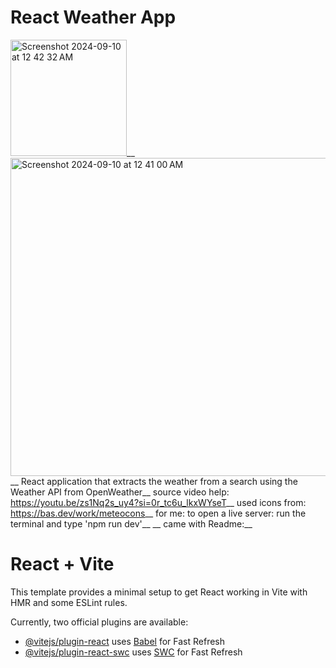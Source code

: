 # React Weather App
<img width="186" alt="Screenshot 2024-09-10 at 12 42 32 AM" src="https://github.com/user-attachments/assets/aa327405-a55c-4252-bc83-36937f41f9a0">__
<img width="509" alt="Screenshot 2024-09-10 at 12 41 00 AM" src="https://github.com/user-attachments/assets/c273ce6d-a269-4ea0-9fae-d408b5d9075b">__
React application that extracts the weather from a search using the Weather API from OpenWeather__
source video help: https://youtu.be/zs1Nq2s_uy4?si=0r_tc6u_lkxWYseT__
used icons from: https://bas.dev/work/meteocons__
for me: to open a live server: run the terminal and type 'npm run dev'__
__
came with Readme:__
# React + Vite

This template provides a minimal setup to get React working in Vite with HMR and some ESLint rules.

Currently, two official plugins are available:

- [@vitejs/plugin-react](https://github.com/vitejs/vite-plugin-react/blob/main/packages/plugin-react/README.md) uses [Babel](https://babeljs.io/) for Fast Refresh
- [@vitejs/plugin-react-swc](https://github.com/vitejs/vite-plugin-react-swc) uses [SWC](https://swc.rs/) for Fast Refresh
